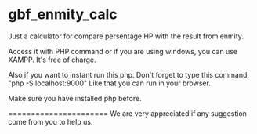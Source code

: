 # gbf_enmity_calc
Just a calculator for compare persentage HP with the result from enmity.

Access it with PHP command or if you are using windows, you can use XAMPP.
It's free of charge.

Also if you want to instant run this php.
Don't forget to type this command.
"php -S localhost:9000"
Like that you can run in your browser.

Make sure you have installed php before.

======================
We are very appreciated if any suggestion come from you to help us.